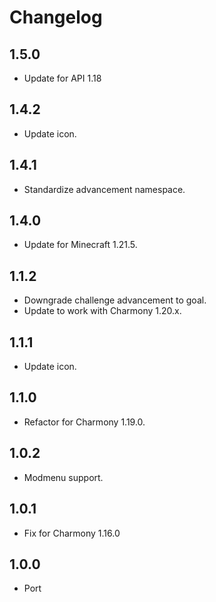 # Changelog

## 1.5.0

- Update for API 1.18

## 1.4.2

- Update icon.

## 1.4.1

- Standardize advancement namespace.

## 1.4.0

- Update for Minecraft 1.21.5.

## 1.1.2

- Downgrade challenge advancement to goal.
- Update to work with Charmony 1.20.x.

## 1.1.1

- Update icon.

## 1.1.0

- Refactor for Charmony 1.19.0.

## 1.0.2

- Modmenu support.

## 1.0.1

- Fix for Charmony 1.16.0

## 1.0.0

- Port